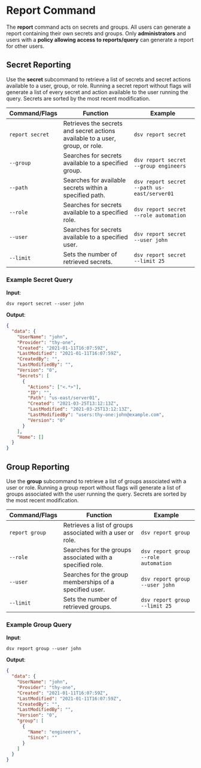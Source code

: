 [title]: # (Report)
[tags]: # (DevOps Secrets Vault,report)
[priority]: # (4855)

# Report Command

The **report** command acts on secrets and groups. All users can generate a report containing their own secrets and groups. Only **administrators** and users with a **policy allowing access to reports/query** can generate a report for other users.

## Secret Reporting

Use the **secret** subcommand to retrieve a list of secrets and secret actions available to a user, group, or role. Running a secret report without flags will generate a list of every secret and action available to the user running the query. Secrets are sorted by the most recent modification.

|Command/Flags|Function|Example|
|-|-|-|
|`report secret`| Retrieves the secrets and secret actions available to a user, group, or role.| `dsv report secret`|
|`--group`| Searches for secrets available to a specified group.| `dsv report secret --group engineers`|
|`--path`| Searches for available secrets within a specified path.| `dsv report secret --path us-east/server01`|
|`--role`| Searches for secrets available to a specified role.| `dsv report secret --role automation`|
|`--user`| Searches for secrets available to a specified user.| `dsv report secret --user john`|
|`--limit`| Sets the number of retrieved secrets.| `dsv report secret --limit 25`|

### Example Secret Query

**Input**:

```
dsv report secret --user john
```

**Output**:

```json
{
  "data": {
    "UserName": "john",
    "Provider": "thy-one",
    "Created": "2021-01-11T16:07:59Z",
    "LastModified": "2021-01-11T16:07:59Z",
    "CreatedBy": "",
    "LastModifiedBy": "",
    "Version": "0",
    "Secrets": [
      {
        "Actions": ["<.*>"],
        "ID": "",
        "Path": "us-east/server01",
        "Created": "2021-03-25T13:12:13Z",
        "LastModified": "2021-03-25T13:12:13Z",
        "LastModifiedBy": "users:thy-one:john@example.com",
        "Version": "0"
      }
    ],
    "Home": []
  }
}
```

## Group Reporting

Use the **group** subcommand to retrieve a list of groups associated with a user or role. Running a group report without flags will generate a list of groups associated with the user running the query. Secrets are sorted by the most recent modification.

|Command/Flags|Function|Example|
|-|-|-|
|`report group`| Retrieves a list of groups associated with a user or role.| `dsv report group`|
|`--role`| Searches for the groups associated with a specified role.| `dsv report group --role automation`|
|`--user`| Searches for the group memberships of a specified user.| `dsv report group --user john`|
|`--limit`| Sets the number of retrieved groups.| `dsv report group --limit 25`|

### Example Group Query

**Input**:

```
dsv report group --user john
```

**Output**:

```json
{
  "data": {
    "UserName": "john",
    "Provider": "thy-one",
    "Created": "2021-01-11T16:07:59Z",
    "LastModified": "2021-01-11T16:07:59Z",
    "CreatedBy": "",
    "LastModifiedBy": "",
    "Version": "0",
    "group": [
      {
        "Name": "engineers",
        "Since": ""
      }
    ]
  }
}
```